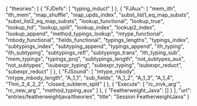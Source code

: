 {
    "theories": [
        {
            "FJDefs": [
                "typing_induct"
            ]
        },
        {
            "FJAux": [
                "mem_ith",
                "ith_mem",
                "map_shuffle",
                "map_upds_index",
                "subst_list1_eq_map_substs",
                "subst_list2_eq_map_substs",
                "lookup_functional",
                "lookup_true",
                "lookup_hd",
                "lookup_split",
                "lookup_index",
                "lookup2_index",
                "lookup_append",
                "method_typings_lookup",
                "mtype_functional",
                "mbody_functional",
                "fields_functional",
                "typings_lengths",
                "typings_index",
                "subtypings_index",
                "subtyping_append",
                "typings_append",
                "ith_typing",
                "ith_subtyping",
                "subtypings_refl",
                "subtypings_trans",
                "ith_typing_sub",
                "mem_typings",
                "typings_proj",
                "subtypings_length",
                "not_subtypes_aux",
                "not_subtypes",
                "isubexpr_typing",
                "subexpr_typing",
                "isubexpr_reduct",
                "subexpr_reduct"
            ]
        },
        {
            "FJSound": [
                "mtype_mbody",
                "mtype_mbody_length",
                "A_1_1",
                "sub_fields",
                "A_1_2",
                "A_1_3",
                "A_1_4",
                "Thm_2_4_2_2",
                "closed_subterm_split"
            ]
        },
        {
            "Execute": [
                "rc_invk_arg'",
                "rc_new_arg'",
                "method_typing_aux"
            ]
        },
        {
            "Featherweight_Java": []
        }
    ],
    "url": "entries/featherweightjava/theories",
    "title": "Session FeatherweightJava"
}